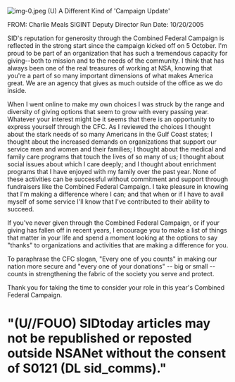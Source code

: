 ![img-0.jpeg](img-0.jpeg)
(U) A Different Kind of 'Campaign Update'

FROM: Charlie Meals
SIGINT Deputy Director
Run Date: 10/20/2005

SID's reputation for generosity through the Combined Federal Campaign is reflected in the strong start since the campaign kicked off on 5 October. I'm proud to be part of an organization that has such a tremendous capacity for giving--both to mission and to the needs of the community. I think that has always been one of the real treasures of working at NSA, knowing that you're a part of so many important dimensions of what makes America great. We are an agency that gives as much outside of the office as we do inside.

When I went online to make my own choices I was struck by the range and diversity of giving options that seem to grow with every passing year. Whatever your interest might be it seems that there is an opportunity to express yourself through the CFC. As I reviewed the choices I thought about the stark needs of so many Americans in the Gulf Coast states; I thought about the increased demands on organizations that support our service men and women and their families; I thought about the medical and family care programs that touch the lives of so many of us; I thought about social issues about which I care deeply; and I thought about enrichment programs that I have enjoyed with my family over the past year. None of these activities can be successful without commitment and support through fundraisers like the Combined Federal Campaign. I take pleasure in knowing that I'm making a difference where I can; and that when or if I have to avail myself of some service I'll know that I've contributed to their ability to succeed.

If you've never given through the Combined Federal Campaign, or if your giving has fallen off in recent years, I encourage you to make a list of things that matter in your life and spend a moment looking at the options to say "thanks" to organizations and activities that are making a difference for you.

To paraphrase the CFC slogan, "Every one of you counts" in making our nation more secure and "every one of your donations" -- big or small -- counts in strengthening the fabric of the society you serve and protect.

Thank you for taking the time to consider your role in this year's Combined Federal Campaign.

# "(U//FOUO) SIDtoday articles may not be republished or reposted outside NSANet without the consent of S0121 (DL sid_comms)."
